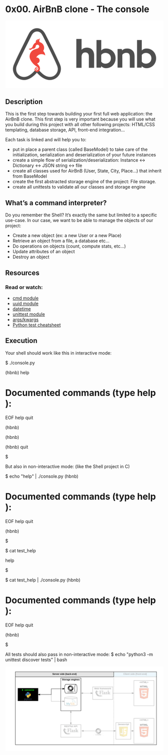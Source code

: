 # **0x00. AirBnB clone - The console**
![](images/65f4a1dd9c51265f49d0.png)

## **Description** 

This is the first step towards building your first full web application: the AirBnB clone. This first step is very important because you will use what you build during this project with all other following projects: HTML/CSS templating, database storage, API, front-end integration…

Each task is linked and will help you to:

* put in place a parent class (called BaseModel) to take care of the initialization, serialization and deserialization of your future instances
* create a simple flow of serialization/deserialization: Instance <-> Dictionary <-> JSON string <-> file
* create all classes used for AirBnB (User, State, City, Place…) that inherit from BaseModel
* create the first abstracted storage engine of the project: File storage. 
* create all unittests to validate all our classes and storage engine

## **What’s a command interpreter?**
Do you remember the Shell? It’s exactly the same but limited to a specific use-case. In our case, we want to be able to manage the objects of our project:

* Create a new object (ex: a new User or a new Place)
* Retrieve an object from a file, a database etc…
* Do operations on objects (count, compute stats, etc…)
* Update attributes of an object
* Destroy an object

## **Resources**
### **Read or watch:**

* [cmd module](https://docs.python.org/3.8/library/cmd.html)
* [uuid module](https://docs.python.org/3.8/library/uuid.html) 
* [datetime](https://docs.python.org/3.8/library/datetime.html)
* [unittest module](https://docs.python.org/3.8/library/unittest.html#module-unittest)
* [args/kwargs](https://yasoob.me/2013/08/04/args-and-kwargs-in-python-explained/)
* [Python test cheatsheet](https://www.pythonsheets.com/notes/python-tests.html)

## **Execution**
Your shell should work like this in interactive mode:

$ ./console.py

(hbnb) help

Documented commands (type help <topic>):
========================================
EOF  help  quit

(hbnb) 

(hbnb) 

(hbnb) quit

$

But also in non-interactive mode: (like the Shell project in C)

$ echo "help" | ./console.py
(hbnb)

Documented commands (type help <topic>):
========================================
EOF  help  quit

(hbnb) 

$

$ cat test_help

help

$

$ cat test_help | ./console.py
(hbnb)

Documented commands (type help <topic>):
========================================
EOF  help  quit

(hbnb) 

$

All tests should also pass in non-interactive mode: $ echo "python3 -m unittest discover tests" | bash

![](images/815046647d23428a14ca.png)
